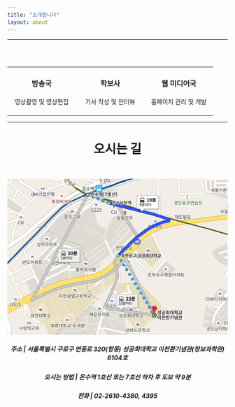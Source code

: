 ```yaml
---
title: "소개합니다"
layout: about
---
```


<center>
<hr/>
<table style="border: none;">
<tr>
<td style="width: 30%; height: auto; border: 0px;">
<center><h3><strong>방송국</strong></h3></center>
<center><h4 style="font-weight: lighter">영상촬영 및 영상편집</h4></center>
</td>

<br/>

<td style="width: 30%; height: auto; border: 0px;">
<center><h3><strong>학보사</strong></h3></center>
<center><h4 style="font-weight: lighter">기사 작성 및 인터뷰</h4></center>
</td>

<br/>

<td style="width: 30%; height: auto; border: 0px;">
<center><h3><strong>웹 미디어국</strong></h3></center>
<center><h4 style="font-weight: lighter">홈페이지 관리 및 개발</h4></center>
</td>
</tr>
</table>

<hr/>
<center><h1><strong>오시는 길</strong></h1></center>

<br/>

![학교 오시는 길](/assets/images/map.jpg)
<center><h5>주소 | 서울특별시 구로구 연동로 320(항동) 성공회대학교 이천환기념관(정보과학관) 6104호</h5></center>
<center><h5>오시는 방법 | 온수역 1호선 또는 7호선 하차 후 도보 약 9분</h5></center>
<center><h5>전화 | 02-2610-4380, 4395</h5></center>
</center>
